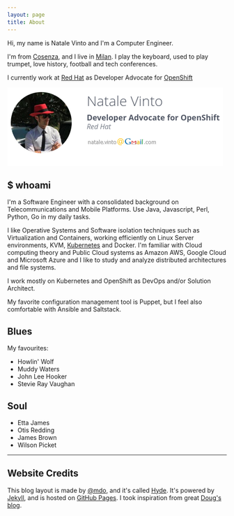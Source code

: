 ```yaml
---
layout: page
title: About
---
```


Hi, my name is Natale Vinto and I'm a Computer Engineer.

I'm from [Cosenza](http://en.wikipedia.org/wiki/Cosenza), and I live in [Milan](http://en.wikipedia.org/wiki/Milan). I play the keyboard, used to play trumpet, love history, football and tech conferences.

I currently work at [Red Hat](https://redhat.com) as Developer Advocate for [OpenShift](https://learn.openshift.com)

![SpeakerHub](/public/natalevinto.png)


## $ whoami

I'm a Software Engineer with a consolidated background on Telecommunications and Mobile Platforms. Use Java, Javascript, Perl, Python, Go in my daily tasks.

I like Operative Systems and Software isolation techniques such as Virtualization and Containers, working efficiently on Linux Server environments, KVM, [Kubernetes](https://kubernetes.io) and Docker. I'm familiar with Cloud computing theory and Public Cloud systems as Amazon AWS, Google Cloud and Microsoft Azure and I like to study and analyze distributed architectures and file systems. 

I work mostly on Kubernetes and OpenShift as DevOps and/or Solution Architect.

My favorite configuration management tool is Puppet, but I feel also comfortable with Ansible and Saltstack.


## Blues

My favourites:  

* Howlin' Wolf
* Muddy Waters
* John Lee Hooker
* Stevie Ray Vaughan


## Soul

* Etta James
* Otis Redding
* James Brown
* Wilson Picket


---

## Website Credits

This blog layout is made by [@mdo](https://twitter.com/mdo), and it's called [Hyde](http://hyde.getpoole.com). It's powered by [Jekyll](http://jekyllrb.com), and is hosted on [GitHub Pages](https://pages.github.com). I took inspiration from great [Doug's blog](http://dougbtv.com/).
